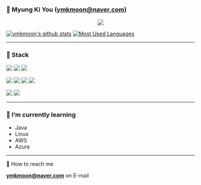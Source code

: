 ### 👋 Myung Ki You **(ymkmoon@naver.com)**

<!--
**ymkmoon/ymkmoon** is a ✨ _special_ ✨ repository because its `README.md` (this file) appears on your GitHub profile.

Here are some ideas to get you started:

- 🔭 I’m currently working on ...
- 🌱 I’m currently learning ...
- 👯 I’m looking to collaborate on ...
- 🤔 I’m looking for help with ...
- 💬 Ask me about ...
- 📫 How to reach me: ...
- 😄 Pronouns: ...
- ⚡ Fun fact: ...
-->

<!-- profile viewers count -->
<div align=center>

![](https://komarev.com/ghpvc/?username=ymkmoon&color=brightgreen)

</div>

<!-- Github Stats -->
[![ymkmoon's github stats](https://github-readme-stats.vercel.app/api?username=ymkmoon)](https://github.com/anuraghazra/github-readme-stats)
[![Most Used Languages](https://github-readme-stats.vercel.app/api/top-langs/?username=ymkmoon&layout=compact)](https://github.com/ymkmoon/github-readme-stats)

<hr>

### 🔭 Stack
  <p>
    <img src="https://img.shields.io/badge/Java-007396?style=flat-square&amp;logo=Java&amp;logoColor=white"/>
    <img src="https://img.shields.io/badge/Spring-6DB33F?style=flat-square&amp;logo=Spring&amp;logoColor=white"/>
    <img src="https://img.shields.io/badge/SpringBoot-6D8B33f?style=flat-square&amp;logo=SpringBoot&amp;logoColor=white"/>
  </p>

  <p>
    <img src="https://img.shields.io/badge/Linux-FCC624?style=flat-square&logo=Linux&logoColor=black"/>
    <img src="https://img.shields.io/badge/Jenkins-D24939?style=flat-square&logo=Jenkins&logoColor=black"/>
    <img src="https://img.shields.io/badge/AWS-232F3E?style=flat-square&logo=Amazon AWS&logoColor=white"/>
    <img src="https://img.shields.io/badge/Azure-0078D7?style=flat-square&logo=AzureDevOps&logoColor=black"/>
  </p>

  <p>
    <img src="https://img.shields.io/badge/Git-F05032?style=flat-square&logo=Git&logoColor=white"/>
    <img src="https://img.shields.io/badge/Subversion-809CC9?style=flat-square&logo=Subversion&logoColor=white"/>
  </p>

<hr>

### 🌱 I’m currently learning
- Java
- Linux
- AWS
- Azure

<hr>

💬 How to reach me

  **ymkmoon@naver.com** on E-mail
